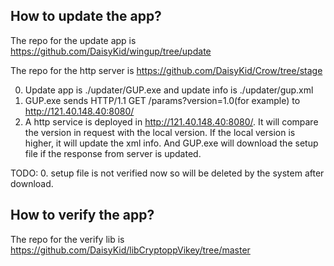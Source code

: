 How to update the app?
---------------
The repo for the update app is
https://github.com/DaisyKid/wingup/tree/update

The repo for the http server is
https://github.com/DaisyKid/Crow/tree/stage


0. Update app is ./updater/GUP.exe and update info is ./updater/gup.xml
1. GUP.exe sends HTTP/1.1 GET /params?version=1.0(for example) to http://121.40.148.40:8080/
2. A http service is deployed in http://121.40.148.40:8080/. It will compare the version in request
with the local version. If the local version is higher, it will update the xml info. And GUP.exe
will download the setup file if the response from server is updated.

TODO:
0. setup file is not verified now so will be deleted by the system after download.


How to verify the app?
---------------
The repo for the verify lib is
https://github.com/DaisyKid/libCryptoppVikey/tree/master